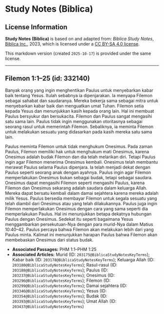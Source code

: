 # Study Notes (Biblica)

## License Information

**Study Notes (Biblica)** is based on and adapted from: _Biblica Study Notes_, [Biblica Inc.](https://www.biblica.com/), 2023, which is licensed under a [CC BY-SA 4.0 license](https://creativecommons.org/licenses/by-sa/4.0/legalcode.en).

This markdown version (created `2025-10-17`) is provided under the same license.



--------------------------------

## Filemon 1:1–25 (id: 332140)

Banyak orang yang ingin menghentikan Paulus untuk menyebarkan kabar baik tentang Yesus. Itulah sebabnya ia dipenjarakan. Ia menyapa Filemon sebagai sahabat dan saudaranya. Mereka bekerja sama sebagai mitra untuk menyebarkan kabar baik dan menguatkan umat Tuhan. Filemon setia kepada Yesus dan menunjukkan kasih kepada orang lain. Hal ini membuat Paulus bersyukur dan bersukacita. Filemon dan Paulus sangat mengasihi satu sama lain. Paulus tidak ingin menggunakan otoritasnya sebagai seorang rasul untuk memerintah Filemon. Sebaliknya, ia meminta Filemon untuk melakukan sesuatu yang didasarkan pada kasih mereka satu sama lain.

Paulus meminta Filemon untuk tidak menghukum Onesimus. Pada zaman Paulus, Filemon memiliki hak untuk menghukum mati Onesimus, karena Onesimus adalah budak Filemon dan dia telah melarikan diri. Tetapi Paulus ingin agar Filemon menerima Onesimus kembali. Onesimus telah membantu merawat Paulus selama Paulus dipenjara. Ia telah menjadi dekat dengan Paulus seperti seorang anak dengan ayahnya. Paulus ingin agar Filemon memperlakukan Onesimus bukan sebagai budak, tetapi sebagai saudara. Onesimus dapat mengasihi Filemon seperti mengasihi Paulus, karena Filemon dan Onesimus sekarang adalah saudara dalam keluarga Allah. Mereka dapat bersatu kembali dalam damai sejahtera karena mereka adalah milik Yesus. Paulus bersedia membayar Filemon untuk segala sesuatu yang telah diambil dari Onesimus atau yang telah dilakukannya. Paulus juga ingin Filemon memperlakukan Onesimus dengan cara yang sama seperti dia memperlakukan Paulus. Hal ini menunjukkan betapa dekatnya hubungan Paulus dengan Onesimus. Sedekat itu seperti bagaimana Yesus menggambarkan persekutuan\-Nya dengan para murid\-Nya dalam Matius 10:40–42\. Paulus percaya bahwa Filemon akan melakukan lebih dari yang Paulus minta. Kalimat ini menunjukkan harapan Paulus bahwa Filemon akan membebaskan Onesimus dari status budak.

* **Associated Passages:** PHM 1:1–PHM 1:25
* **Associated Articles:** Murid (ID: `203175@BiblicaStudyNotesKeyTerms`); Kabar baik (ID: `203178@BiblicaStudyNotesKeyTerms`); Keluarga Allah (ID: `203180@BiblicaStudyNotesKeyTerms`); Rasul-rasul (ID: `203188@BiblicaStudyNotesKeyTerms`); Paulus (ID: `203237@BiblicaStudyNotesKeyTerms`); Onesimus (ID: `203296@BiblicaStudyNotesKeyTerms`); Filemon (ID: `203299@BiblicaStudyNotesKeyTerms`); Damai sejahtera (ID: `203346@BiblicaStudyNotesKeyTerms`); Yesus (ID: `203354@BiblicaStudyNotesKeyTerms`); Budak (ID: `203393@BiblicaStudyNotesKeyTerms`); Umat Allah (ID: `203437@BiblicaStudyNotesKeyTerms`)


